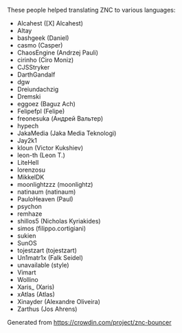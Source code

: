 These people helped translating ZNC to various languages:

* Alcahest ([X] Alcahest)
* Altay
* bashgeek (Daniel)
* casmo (Casper)
* ChaosEngine (Andrzej Pauli)
* cirinho (Ciro Moniz)
* CJSStryker
* DarthGandalf
* dgw
* Dreiundachzig
* Dremski
* eggoez (Baguz Ach)
* Felipefpl (Felipe)
* freonesuka (Андрей Вальтер)
* hypech
* JakaMedia (Jaka Media Teknologi)
* Jay2k1
* kloun (Victor Kukshiev)
* leon-th (Leon T.)
* LiteHell
* lorenzosu
* MikkelDK
* moonlightzzz (moonlightz)
* natinaum (natinaum)
* PauloHeaven (Paul)
* psychon
* remhaze
* shillos5 (Nicholas Kyriakides)
* simos (filippo.cortigiani)
* sukien
* SunOS
* tojestzart (tojestzart)
* Un1matr1x (Falk Seidel)
* unavailable (style)
* Vimart
* Wollino
* Xaris_ (Xaris)
* xAtlas (Atlas)
* Xinayder (Alexandre Oliveira)
* Zarthus (Jos Ahrens)

Generated from https://crowdin.com/project/znc-bouncer
